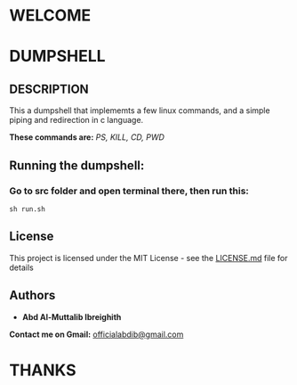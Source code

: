 # WELCOME
# DUMPSHELL

## DESCRIPTION

This a dumpshell that implememts a few linux commands, 
and a simple piping and redirection in c language.

**These commands are:** *PS, KILL, CD, PWD*


## Running the dumpshell:
### Go to src folder and open terminal there, then run this:
```
sh run.sh
```
## License

This project is licensed under the MIT License - see the [LICENSE.md](LICENSE) file for details

## Authors

* **Abd Al-Muttalib Ibreighith**


**Contact me on Gmail:** officialabdib@gmail.com

# THANKS
